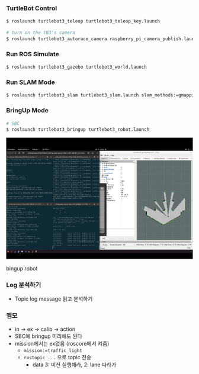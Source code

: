 ### TurtleBot Control

```bash
$ roslaunch turtlebot3_teleop turtlebot3_teleop_key.launch
```

```bash
# turn on the TB3's camera
$ roslaunch turtlebot3_autorace_camera raspberry_pi_camera_publish.launch
```

### Run ROS Simulate

```bash
$ roslaunch turtlebot3_gazebo turtlebot3_world.launch
```

### Run SLAM Mode

```bash
$ roslaunch turtlebot3_slam turtlebot3_slam.launch slam_methods:=gmapping
```

### BringUp Mode

```bash
# SBC
$ roslaunch turtlebot3_bringup turtlebot3_robot.launch
```

![img](./img/slam_mode.png)

bingup robot

### Log 분석하기

- Topic log message 읽고 분석하기

### 멤모

- in -> ex -> calib -> action
- SBC에 bringup 미리해도 된다
- mission에서는 ex없음 (roscore에서 켜줌)
  - `mission:=traffic_light`
  - `rostopic ...` 으로 topic 전송
    - data 3: 미션 실행해라, 2: lane 따라가
